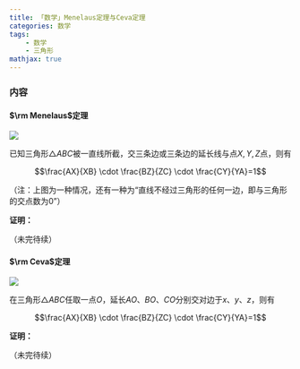 ```yaml
---
title: 「数学」Menelaus定理与Ceva定理
categories: 数学
tags:
    - 数学
    - 三角形
mathjax: true
---
```


### 内容

#### $\rm Menelaus$定理

![](https://s2.ax1x.com/2020/01/21/1F6YfH.png)

已知三角形$\triangle ABC$被一直线所截，交三条边或三条边的延长线与点$X, Y, Z$点，则有

$$\frac{AX}{XB} \cdot \frac{BZ}{ZC} \cdot \frac{CY}{YA}=1$$

（注：上图为一种情况，还有一种为“直线不经过三角形的任何一边，即与三角形的交点数为$0$”）

**证明：**

（未完待续）

#### $\rm Ceva$定理

![](https://s2.ax1x.com/2020/01/22/1ESDV1.png)

在三角形$\triangle ABC$任取一点$O$，延长$AO$、$BO$、$CO$分别交对边于$x$、$y$、$z$，则有

$$\frac{AX}{XB} \cdot \frac{BZ}{ZC} \cdot \frac{CY}{YA}=1$$

**证明：**

（未完待续）